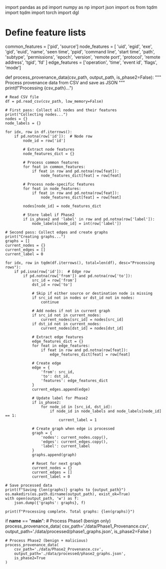 import pandas as pd
import numpy as np
import json
import os
from tqdm import tqdm
import torch
import dgl

# Define feature lists
common_features = ['pid', 'source']
node_features = [
    'uid', 'egid', 'exe', 'gid', 'euid', 'name',
    'seen time', 'ppid', 'command line', 'start time',
    'path', 'subtype', 'permissions', 'epoch', 'version',
    'remote port', 'protocol', 'remote address', 'tgid', 'fd'
]
edge_features = ['operation', 'time', 'event id', 'flags', 'mode']

def process_provenance_data(csv_path, output_path, is_phase2=False):
    """
    Process provenance data from CSV and save as JSON
    """
    print(f"Processing {csv_path}...")
    
    # Read CSV file
    df = pd.read_csv(csv_path, low_memory=False)
    
    # First pass: Collect all nodes and their features
    print("Collecting nodes...")
    nodes = {}
    node_labels = {}
    
    for idx, row in df.iterrows():
        if pd.notna(row['id']):  # Node row
            node_id = row['id']
            
            # Extract node features
            node_features_dict = {}
            
            # Process common features
            for feat in common_features:
                if feat in row and pd.notna(row[feat]):
                    node_features_dict[feat] = row[feat]
            
            # Process node-specific features
            for feat in node_features:
                if feat in row and pd.notna(row[feat]):
                    node_features_dict[feat] = row[feat]
            
            nodes[node_id] = node_features_dict
            
            # Store label if Phase2
            if is_phase2 and 'label' in row and pd.notna(row['label']):
                node_labels[node_id] = int(row['label'])
    
    # Second pass: Collect edges and create graphs
    print("Creating graphs...")
    graphs = []
    current_nodes = {}
    current_edges = []
    current_label = 0
    
    for idx, row in tqdm(df.iterrows(), total=len(df), desc="Processing rows"):
        if pd.isna(row['id']):  # Edge row
            if pd.notna(row['from']) and pd.notna(row['to']):
                src_id = row['from']
                dst_id = row['to']
                
                # Skip if either source or destination node is missing
                if src_id not in nodes or dst_id not in nodes:
                    continue
                
                # Add nodes if not in current graph
                if src_id not in current_nodes:
                    current_nodes[src_id] = nodes[src_id]
                if dst_id not in current_nodes:
                    current_nodes[dst_id] = nodes[dst_id]
                
                # Extract edge features
                edge_features_dict = {}
                for feat in edge_features:
                    if feat in row and pd.notna(row[feat]):
                        edge_features_dict[feat] = row[feat]
                
                # Create edge
                edge = {
                    'from': src_id,
                    'to': dst_id,
                    'features': edge_features_dict
                }
                current_edges.append(edge)
                
                # Update label for Phase2
                if is_phase2:
                    for node_id in [src_id, dst_id]:
                        if node_id in node_labels and node_labels[node_id] == 1:
                            current_label = 1
                
                # Create graph when edge is processed
                graph = {
                    'nodes': current_nodes.copy(),
                    'edges': current_edges.copy(),
                    'label': current_label
                }
                graphs.append(graph)
                
                # Reset for next graph
                current_nodes = {}
                current_edges = []
                current_label = 0
    
    # Save processed data
    print(f"Saving {len(graphs)} graphs to {output_path}")
    os.makedirs(os.path.dirname(output_path), exist_ok=True)
    with open(output_path, 'w') as f:
        json.dump({'graphs': graphs}, f)
    
    print(f"Processing complete. Total graphs: {len(graphs)}")

if __name__ == "__main__":
    # Process Phase1 (benign only)
    process_provenance_data(
        csv_path='./data/Phase1_Provenance.csv',
        output_path='./data/processed/phase1_graphs.json',
        is_phase2=False
    )
    
    # Process Phase2 (benign + malicious)
    process_provenance_data(
        csv_path='./data/Phase2_Provenance.csv',
        output_path='./data/processed/phase2_graphs.json',
        is_phase2=True
    )